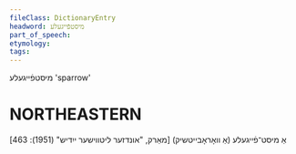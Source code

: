 ```yaml
---
fileClass: DictionaryEntry
headword: מיסטפֿייגעלע
part_of_speech: 
etymology: 
tags: 
---
```

מיסטפֿייגעלע
'sparrow'

NORTHEASTERN
==============

אַ מיסט־פֿייגעלע (אַ וואָראָבייטשיק)
[מאַרק, "אונדזער ליטווישער ייִדיש" (1951): 463]